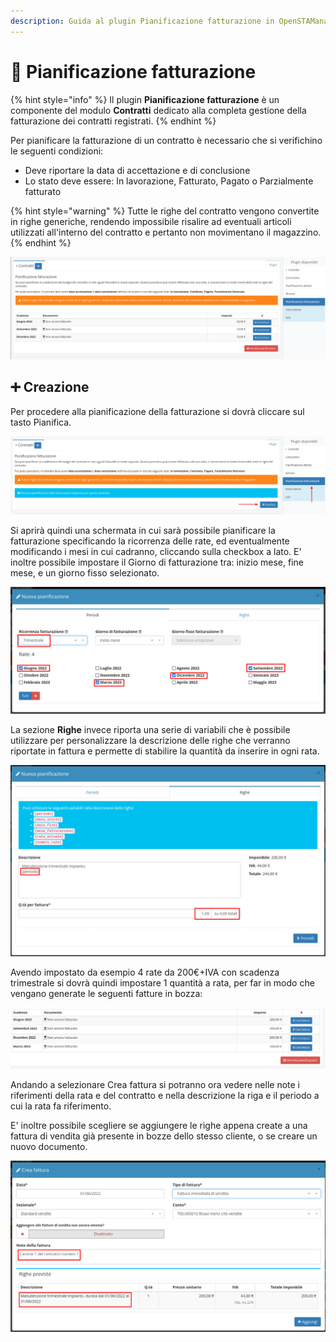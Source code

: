 ```yaml
---
description: Guida al plugin Pianificazione fatturazione in OpenSTAManager
---
```


# 📆 Pianificazione fatturazione

{% hint style="info" %}
Il plugin **Pianificazione fatturazione** è un componente del modulo **Contratti** dedicato alla completa gestione della fatturazione dei contratti registrati.
{% endhint %}

Per pianificare la fatturazione di un contratto è necessario che si verifichino le seguenti condizioni:

* Deve riportare la data di accettazione e di conclusione
* Lo stato deve essere: In lavorazione, Fatturato, Pagato o Parzialmente fatturato

{% hint style="warning" %}
Tutte le righe del contratto vengono convertite in righe generiche, rendendo impossibile risalire ad eventuali articoli utilizzati all'interno del contratto e pertanto non movimentano il magazzino.
{% endhint %}

![](<../../../../../.gitbook/assets/image (466).png>)

## ➕ Creazione

Per procedere alla pianificazione della fatturazione si dovrà cliccare sul tasto Pianifica.

![](<../../../../../.gitbook/assets/immagine (97).png>)

Si aprirà quindi una schermata in cui sarà possibile pianificare la fatturazione specificando la ricorrenza delle rate, ed eventualmente modificando i mesi in cui cadranno, cliccando sulla checkbox a lato. E' inoltre possibile impostare il Giorno di fatturazione tra: inizio mese, fine mese, e un giorno fisso selezionato.

![](<../../../../../.gitbook/assets/immagine (45).png>)

La sezione **Righe** invece riporta una serie di variabili che è possibile utilizzare per personalizzare la descrizione delle righe che verranno riportate in fattura e permette di stabilire la quantità da inserire in ogni rata.

![](<../../../../../.gitbook/assets/immagine (226).png>)

Avendo impostato da esempio 4 rate da 200€+IVA con scadenza trimestrale si dovrà quindi impostare 1 quantità a rata, per far in modo che vengano generate le seguenti fatture in bozza:

![](<../../../../../.gitbook/assets/immagine (6) (1).png>)

Andando a selezionare Crea fattura si potranno ora vedere nelle note i riferimenti della rata e del contratto e nella descrizione la riga e il periodo a cui la rata fa riferimento.

E' inoltre possibile scegliere se aggiungere le righe appena create a una fattura di vendita già presente in bozze dello stesso cliente, o se creare un nuovo documento.

![](<../../../../../.gitbook/assets/immagine (27).png>)

